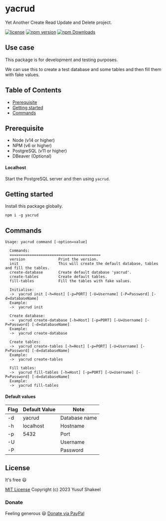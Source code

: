 # yacrud
Yet Another Create Read Update and Delete project.

[![license](https://img.shields.io/badge/license-MIT-blue.svg)](https://github.com/yusufshakeel/yacrud)
[![npm version](https://img.shields.io/badge/npm-0.2.0-blue.svg)](https://www.npmjs.com/package/yacrud)
[![npm Downloads](https://img.shields.io/npm/dm/yacrud.svg)](https://www.npmjs.com/package/yacrud)

## Use case

This package is for development and testing purposes.

We can use this to create a test database and some tables and then fill them with fake values.

## Table of Contents

* [Prerequisite](#prerequisite)
* [Getting started](#getting-started)
* [Commands](#commands)

## Prerequisite

* Node (v14 or higher)
* NPM (v6 or higher)
* PostgreSQL (v11 or higher)
* DBeaver (Optional)

#### Localhost

Start the PostgreSQL server and then using `yacrud`.

## Getting started

Install this package globally.

```shell
npm i -g yacrud
```

## Commands

```shell
Usage: yacrud command [-option=value]
  
  Commands:
  =========================================
  version               Print the version.
  init                  This will create the default database, tables and fill the tables.
  create-database       Create default database 'yacrud'.
  create-tables         Create default tables.
  fill-tables           Fill the tables with fake values.
  
  Initialise:
  ->  yacrud init [-h=Host] [-p=PORT] [-U=Username] [-P=Password] [-d=databaseName]
  Example:
  ->  yacrud init
  
  Create database:
  ->  yacrud create-database [-h=Host] [-p=PORT] [-U=Username] [-P=Password] [-d=databaseName]
  Example:
  ->  yacrud create-database
  
  Create tables:
  ->  yacrud create-tables [-h=Host] [-p=PORT] [-U=Username] [-P=Password] [-d=databaseName]
  Example:
  ->  yacrud create-tables
  
  Fill tables:
  ->  yacrud fill-tables [-h=Host] [-p=PORT] [-U=Username] [-P=Password] [-d=databaseName]
  Example:
  ->  yacrud fill-tables
```

#### Default values
| Flag  | Default Value | Note          |
|-------|---------------|---------------|
| -d    | yacrud        | Database name |
| -h    | localhost     | Hostname      |
| -p    | 5432          | Port          |
| -U    |               | Username      |
| -P    |               | Password      |


## License

It's free :smiley:

[MIT License](https://github.com/yusufshakeel/yacrud/blob/main/LICENSE) Copyright (c) 2023 Yusuf Shakeel

### Donate

Feeling generous :smiley: [Donate via PayPal](https://www.paypal.me/yusufshakeel)